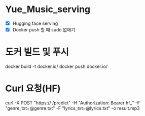 # Yue_Music_serving

- [x] Hugging face serving
- [x] Docker push 할 때 sudo 없애기

# 도커 빌드 및 푸시
docker build -t docker.io/
docker push docker.io/

# Curl 요청(HF)
curl -X POST "https:// /predict"   -H "Authorization: Bearer hf_"   -F "genre_txt=@genre.txt"   -F "lyrics_txt=@lyrics.txt" -o result.mp3
